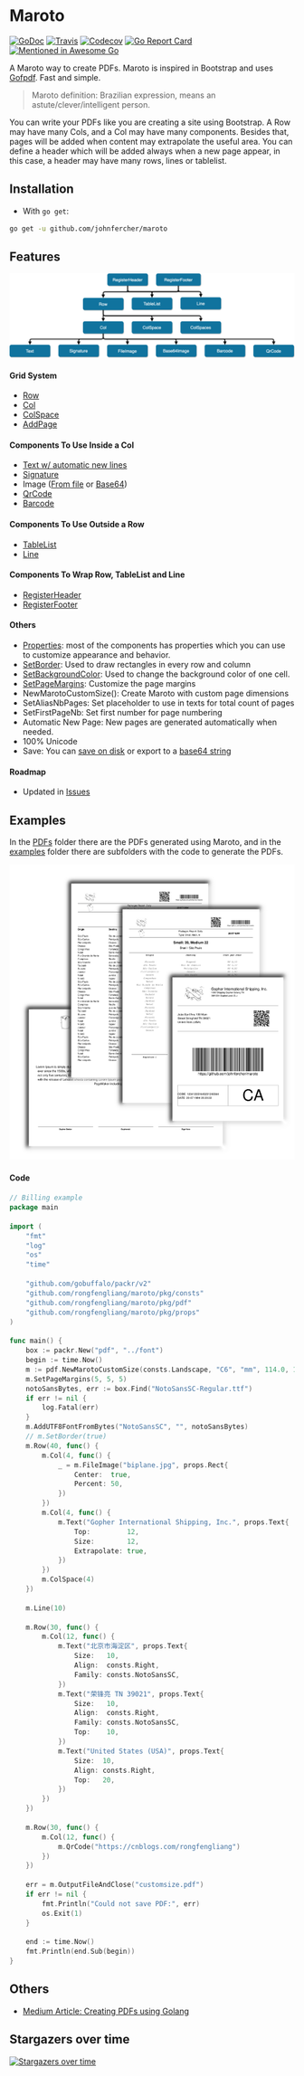 # Maroto 

[![GoDoc](https://godoc.org/github.com/johnfercher/maroto?status.svg)](https://godoc.org/github.com/johnfercher/maroto)
[![Travis](https://travis-ci.com/johnfercher/maroto.svg?branch=master)][travis] 
[![Codecov](https://img.shields.io/codecov/c/github/johnfercher/maroto)](https://codecov.io/gh/johnfercher/maroto) 
[![Go Report Card](https://goreportcard.com/badge/github.com/johnfercher/maroto)](https://goreportcard.com/report/github.com/johnfercher/maroto)
[![Mentioned in Awesome Go](https://awesome.re/mentioned-badge.svg)](https://github.com/avelino/awesome-go#template-engines)  

A Maroto way to create PDFs. Maroto is inspired in Bootstrap and uses [Gofpdf](https://github.com/jung-kurt/gofpdf). Fast and simple.

> Maroto definition: Brazilian expression, means an astute/clever/intelligent person.

You can write your PDFs like you are creating a site using Bootstrap. A Row may have many Cols, and a Col may have many components. 
Besides that, pages will be added when content may extrapolate the useful area. You can define a header which will be added
always when a new page appear, in this case, a header may have many rows, lines or tablelist. 

## Installation

* With `go get`:

```bash
go get -u github.com/johnfercher/maroto
```

## Features
![result](internal/assets/images/diagram.png)

#### Grid System
* [Row](https://pkg.go.dev/github.com/johnfercher/maroto/pkg/pdf?tab=doc#PdfMaroto.Row)
* [Col](https://pkg.go.dev/github.com/johnfercher/maroto/pkg/pdf?tab=doc#PdfMaroto.Col)
* [ColSpace](https://pkg.go.dev/github.com/johnfercher/maroto/pkg/pdf?tab=doc#PdfMaroto.ColSpace)
* [AddPage](https://pkg.go.dev/github.com/johnfercher/maroto/pkg/pdf?tab=doc#PdfMaroto.AddPage)

#### Components To Use Inside a Col
* [Text w/ automatic new lines](https://pkg.go.dev/github.com/johnfercher/maroto/pkg/pdf?tab=doc#PdfMaroto.Text)
* [Signature](https://pkg.go.dev/github.com/johnfercher/maroto/pkg/pdf?tab=doc#PdfMaroto.Signature)
* Image ([From file](https://pkg.go.dev/github.com/johnfercher/maroto/pkg/pdf?tab=doc#PdfMaroto.FileImage) or [Base64](https://pkg.go.dev/github.com/johnfercher/maroto/pkg/pdf?tab=doc#PdfMaroto.Base64Image))
* [QrCode](https://pkg.go.dev/github.com/johnfercher/maroto/pkg/pdf?tab=doc#PdfMaroto.QrCode)
* [Barcode](https://pkg.go.dev/github.com/johnfercher/maroto/pkg/pdf?tab=doc#PdfMaroto.Barcode)   
    
#### Components To Use Outside a Row
* [TableList](https://pkg.go.dev/github.com/johnfercher/maroto/pkg/pdf?tab=doc#PdfMaroto.TableList)
* [Line](https://pkg.go.dev/github.com/johnfercher/maroto/pkg/pdf?tab=doc#PdfMaroto.Line)
    
#### Components To Wrap Row, TableList and Line
* [RegisterHeader](https://pkg.go.dev/github.com/johnfercher/maroto/pkg/pdf?tab=doc#PdfMaroto.RegisterHeader)
* [RegisterFooter](https://pkg.go.dev/github.com/johnfercher/maroto/pkg/pdf?tab=doc#PdfMaroto.RegisterFooter)

#### Others   
* [Properties](https://pkg.go.dev/github.com/johnfercher/maroto/pkg/props?tab=doc): most of the components has properties which you can use to customize appearance and behavior.
* [SetBorder](https://pkg.go.dev/github.com/johnfercher/maroto/pkg/pdf?tab=doc#PdfMaroto.SetBorder): Used to draw rectangles in every row and column
* [SetBackgroundColor](https://pkg.go.dev/github.com/johnfercher/maroto/pkg/pdf?tab=doc#PdfMaroto.SetBackgroundColor): Used to change the background color of one cell.
* [SetPageMargins](https://pkg.go.dev/github.com/johnfercher/maroto/pkg/pdf?tab=doc#PdfMaroto.SetPageMargins): Customize the page margins
* NewMarotoCustomSize(): Create Maroto with custom page dimensions
* SetAliasNbPages: Set placeholder to use in texts for total count of pages
* SetFirstPageNb: Set first number for page numbering
* Automatic New Page: New pages are generated automatically when needed.
* 100% Unicode
* Save: You can [save on disk](https://pkg.go.dev/github.com/johnfercher/maroto/pkg/pdf?tab=doc#PdfMaroto.OutputFileAndClose) or export to a [base64 string](https://pkg.go.dev/github.com/johnfercher/maroto/pkg/pdf?tab=doc#PdfMaroto.Output)

#### Roadmap
* Updated in [Issues](https://github.com/johnfercher/maroto/issues)

## Examples
In the [PDFs](internal/examples/pdfs) folder there are the PDFs generated
using Maroto, and in the [examples](internal/examples) folder there are subfolders
with the code to generate the PDFs.

![result](internal/assets/images/result.png)

#### Code
```go
// Billing example
package main

import (
	"fmt"
	"log"
	"os"
	"time"

	"github.com/gobuffalo/packr/v2"
	"github.com/rongfengliang/maroto/pkg/consts"
	"github.com/rongfengliang/maroto/pkg/pdf"
	"github.com/rongfengliang/maroto/pkg/props"
)

func main() {
	box := packr.New("pdf", "../font")
	begin := time.Now()
	m := pdf.NewMarotoCustomSize(consts.Landscape, "C6", "mm", 114.0, 162.0)
	m.SetPageMargins(5, 5, 5)
	notoSansBytes, err := box.Find("NotoSansSC-Regular.ttf")
	if err != nil {
		log.Fatal(err)
	}
	m.AddUTF8FontFromBytes("NotoSansSC", "", notoSansBytes)
	// m.SetBorder(true)
	m.Row(40, func() {
		m.Col(4, func() {
			_ = m.FileImage("biplane.jpg", props.Rect{
				Center:  true,
				Percent: 50,
			})
		})
		m.Col(4, func() {
			m.Text("Gopher International Shipping, Inc.", props.Text{
				Top:         12,
				Size:        12,
				Extrapolate: true,
			})
		})
		m.ColSpace(4)
	})

	m.Line(10)

	m.Row(30, func() {
		m.Col(12, func() {
			m.Text("北京市海淀区", props.Text{
				Size:   10,
				Align:  consts.Right,
				Family: consts.NotoSansSC,
			})
			m.Text("荣锋亮 TN 39021", props.Text{
				Size:   10,
				Align:  consts.Right,
				Family: consts.NotoSansSC,
				Top:    10,
			})
			m.Text("United States (USA)", props.Text{
				Size:  10,
				Align: consts.Right,
				Top:   20,
			})
		})
	})

	m.Row(30, func() {
		m.Col(12, func() {
			m.QrCode("https://cnblogs.com/rongfengliang")
		})
	})

	err = m.OutputFileAndClose("customsize.pdf")
	if err != nil {
		fmt.Println("Could not save PDF:", err)
		os.Exit(1)
	}

	end := time.Now()
	fmt.Println(end.Sub(begin))
}

```

## Others

* [Medium Article: Creating PDFs using Golang](https://medium.com/@johnathanfercher/creating-pdfs-using-golang-98b722e99d6d)

[travis]: https://travis-ci.com/johnfercher/maroto
[test]: test.sh

## Stargazers over time

[![Stargazers over time](https://starchart.cc/johnfercher/maroto.svg)](https://starchart.cc/johnfercher/maroto)
